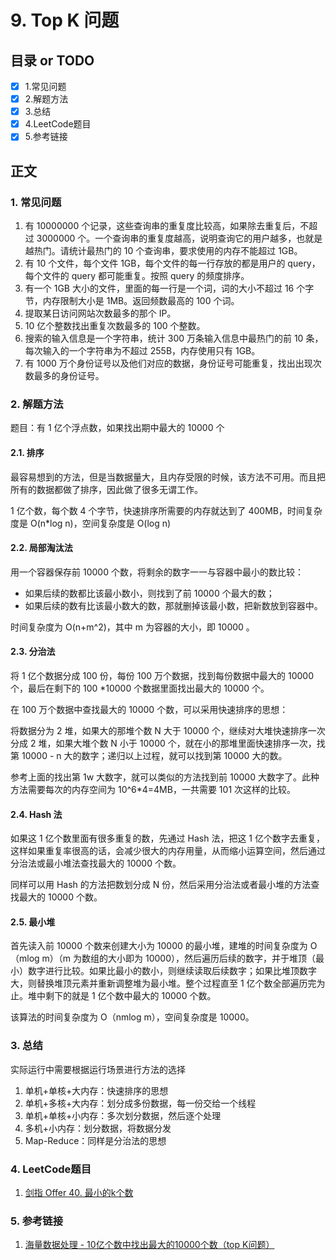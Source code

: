 # 9. Top K 问题
## 目录 or TODO
- [x] 1.常见问题
- [x] 2.解题方法
- [x] 3.总结
- [x] 4.LeetCode题目
- [x] 5.参考链接
## 正文

### 1. 常见问题

1. 有 10000000 个记录，这些查询串的重复度比较高，如果除去重复后，不超过 3000000 个。一个查询串的重复度越高，说明查询它的用户越多，也就是越热门。请统计最热门的 10 个查询串，要求使用的内存不能超过 1GB。
2. 有 10 个文件，每个文件 1GB，每个文件的每一行存放的都是用户的 query，每个文件的 query 都可能重复。按照 query 的频度排序。
3. 有一个 1GB 大小的文件，里面的每一行是一个词，词的大小不超过 16 个字节，内存限制大小是 1MB。返回频数最高的 100 个词。
4. 提取某日访问网站次数最多的那个 IP。
5. 10 亿个整数找出重复次数最多的 100 个整数。
6. 搜索的输入信息是一个字符串，统计 300 万条输入信息中最热门的前 10 条，每次输入的一个字符串为不超过 255B，内存使用只有 1GB。
7. 有 1000 万个身份证号以及他们对应的数据，身份证号可能重复，找出出现次数最多的身份证号。

### 2. 解题方法

题目：有 1 亿个浮点数，如果找出期中最大的 10000 个

#### 2.1. 排序

最容易想到的方法，但是当数据量大，且内存受限的时候，该方法不可用。而且把所有的数据都做了排序，因此做了很多无谓工作。

1 亿个数，每个数 4 个字节，快速排序所需要的内存就达到了 400MB，时间复杂度是  O(n*log n)，空间复杂度是  O(log n)  

#### 2.2. 局部淘汰法

用一个容器保存前 10000 个数，将剩余的数字一一与容器中最小的数比较：

- 如果后续的数都比该最小数小，则找到了前 10000 个最大的数；
- 如果后续的数有比该最小数大的数，那就删掉该最小数，把新数放到容器中。

时间复杂度为 O(n+m^2)，其中 m 为容器的大小，即 10000 。

#### 2.3. 分治法

将 1 亿个数据分成 100 份，每份 100 万个数据，找到每份数据中最大的 10000 个，最后在剩下的 
100 *10000 个数据里面找出最大的 10000 个。

在 100 万个数据中查找最大的 10000 个数，可以采用快速排序的思想：

将数据分为 2 堆，如果大的那堆个数 N 大于 10000 个，继续对大堆快速排序一次分成 2 堆，如果大堆个数 N 小于 10000 个，就在小的那堆里面快速排序一次，找第 10000 - n 大的数字；递归以上过程，就可以找到第 10000 大的数。

参考上面的找出第 1w 大数字，就可以类似的方法找到前 10000 大数字了。此种方法需要每次的内存空间为 10^6*4=4MB，一共需要 101 次这样的比较。

#### 2.4. Hash 法

如果这 1 亿个数里面有很多重复的数，先通过 Hash 法，把这 1 亿个数字去重复，这样如果重复率很高的话，会减少很大的内存用量，从而缩小运算空间，然后通过分治法或最小堆法查找最大的 10000 个数。

同样可以用 Hash 的方法把数划分成 N 份，然后采用分治法或者最小堆的方法查找最大的 10000 个数。

#### 2.5. 最小堆

首先读入前 10000 个数来创建大小为 10000 的最小堆，建堆的时间复杂度为 O（mlog m）（m 为数组的大小即为 10000），然后遍历后续的数字，并于堆顶（最小）数字进行比较。如果比最小的数小，则继续读取后续数字；如果比堆顶数字大，则替换堆顶元素并重新调整堆为最小堆。整个过程直至 1 亿个数全部遍历完为止。堆中剩下的就是 1 亿个数中最大的 10000 个数。

该算法的时间复杂度为 O（nmlog m），空间复杂度是 10000。

### 3. 总结

实际运行中需要根据运行场景进行方法的选择

1. 单机+单核+大内存：快速排序的思想
2. 单机+多核+大内存：划分成多份数据，每一份交给一个线程
3. 单机+单核+小内存：多次划分数据，然后逐个处理
4. 多机+小内存：划分数据，将数据分发
5. Map-Reduce：同样是分治法的思想

### 4. LeetCode题目

1. [剑指 Offer 40. 最小的k个数](https://leetcode-cn.com/problems/zui-xiao-de-kge-shu-lcof/)

### 5. 参考链接

1. [海量数据处理 - 10亿个数中找出最大的10000个数（top K问题）](https://blog.csdn.net/iteye_6926/article/details/82646307?utm_medium=distribute.pc_relevant.none-task-blog-2~default~BlogCommendFromMachineLearnPai2~default-9.control&depth_1-utm_source=distribute.pc_relevant.none-task-blog-2~default~BlogCommendFromMachineLearnPai2~default-9.control)

